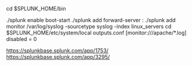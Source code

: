 
cd $SPLUNK_HOME/bin


./splunk enable boot-start
./splunk add forward-server <host>:<port>
./splunk add monitor /var/log/syslog -sourcetype syslog -index linux_servers 
cd $SPLUNK_HOME/etc/system/local   outputs.conf
[monitor:///apache/*.log]
disabled = 0


https://splunkbase.splunk.com/app/1753/
https://splunkbase.splunk.com/app/3295/
